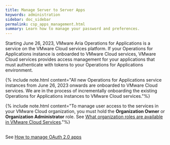 ```yaml
---
title: Manage Server to Server Apps
keywords: administration
sidebar: doc_sidebar
permalink: csp_apps_management.html
summary: Learn how to manage your password and preferences.
---
```


Starting June 26, 2023, VMware Aria Operations for Applications is a service on the VMware Cloud services platform. If your Operations for Applications instance is onboarded to VMware Cloud services, VMware Cloud services provides access management for your applications that must authenticate with tokens to your Operations for Applications environment. 

{% include note.html content="All new Operations for Applications service instances from June 26, 2023 onwards are onboarded to VMware Cloud services. We are in the process of incrementally onboarding the existing Operations for Applications instances to VMware Cloud services."%}

{% include note.html content="To manage user access to the services in your VMware Cloud organization, you must hold the **Organization Owner** or **Organization Administrator** role. See [What organization roles are available in VMware Cloud Services](https://docs.vmware.com/en/VMware-Cloud-services/services/Using-VMware-Cloud-Services/GUID-C11D3AAC-267C-4F16-A0E3-3EDF286EBE53.html)."%}

## 

See [How to manage OAuth 2.0 apps](https://docs.vmware.com/en/VMware-Cloud-services/services/Using-VMware-Cloud-Services/GUID-229F9BCE-0C1F-4948-8792-23F51B5482BE.html)